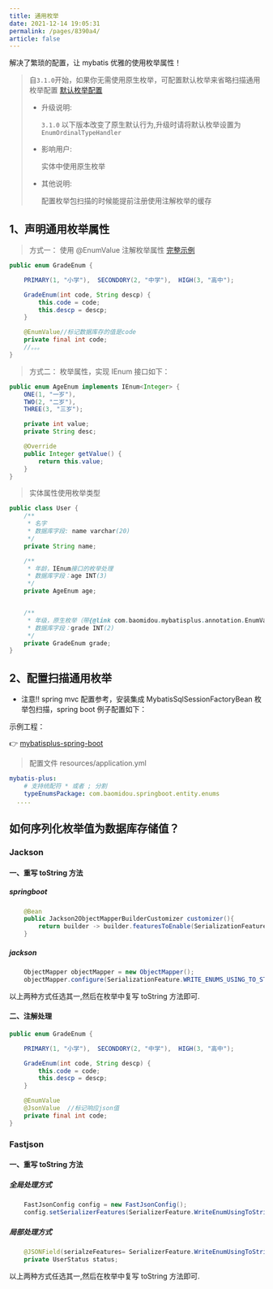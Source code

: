 ```yaml
---
title: 通用枚举
date: 2021-12-14 19:05:31
permalink: /pages/8390a4/
article: false
---
```


解决了繁琐的配置，让 mybatis 优雅的使用枚举属性！

> 自`3.1.0`开始，如果你无需使用原生枚举，可配置默认枚举来省略扫描通用枚举配置 [默认枚举配置](../config/#defaultEnumTypeHandler)
>
> - 升级说明:
>
>   `3.1.0` 以下版本改变了原生默认行为,升级时请将默认枚举设置为`EnumOrdinalTypeHandler`
>
> - 影响用户:
>
>   实体中使用原生枚举
>
> - 其他说明:
>
>   配置枚举包扫描的时候能提前注册使用注解枚举的缓存

## 1、声明通用枚举属性

> 方式一： 使用 @EnumValue 注解枚举属性 [完整示例](https://gitee.com/baomidou/mybatis-plus-samples/blob/master/mybatis-plus-sample-enum/src/main/java/com/baomidou/mybatisplus/samples/enums/enums/GradeEnum.java)

```java
public enum GradeEnum {

    PRIMARY(1, "小学"),  SECONDORY(2, "中学"),  HIGH(3, "高中");

    GradeEnum(int code, String descp) {
        this.code = code;
        this.descp = descp;
    }

    @EnumValue//标记数据库存的值是code
    private final int code;
    //。。。
}
```

> 方式二： 枚举属性，实现 IEnum 接口如下：

```java
public enum AgeEnum implements IEnum<Integer> {
    ONE(1, "一岁"),
    TWO(2, "二岁"),
    THREE(3, "三岁");

    private int value;
    private String desc;

    @Override
    public Integer getValue() {
        return this.value;
    }
}
```

> 实体属性使用枚举类型

```java
public class User {
    /**
     * 名字
     * 数据库字段: name varchar(20)
     */
    private String name;

    /**
     * 年龄，IEnum接口的枚举处理
     * 数据库字段：age INT(3)
     */
    private AgeEnum age;


    /**
     * 年级，原生枚举（带{@link com.baomidou.mybatisplus.annotation.EnumValue}):
     * 数据库字段：grade INT(2)
     */
    private GradeEnum grade;
}
```

## 2、配置扫描通用枚举

- 注意!! spring mvc 配置参考，安装集成 MybatisSqlSessionFactoryBean 枚举包扫描，spring boot 例子配置如下：

示例工程：

👉 [mybatisplus-spring-boot](https://git.oschina.net/baomidou/mybatisplus-spring-boot)

> 配置文件 resources/application.yml

```yml
mybatis-plus:
    # 支持统配符 * 或者 ; 分割
    typeEnumsPackage: com.baomidou.springboot.entity.enums
  ....
```

## 如何序列化枚举值为数据库存储值？

### Jackson

#### 一、重写 toString 方法

##### springboot

```java
    @Bean
    public Jackson2ObjectMapperBuilderCustomizer customizer(){
        return builder -> builder.featuresToEnable(SerializationFeature.WRITE_ENUMS_USING_TO_STRING);
    }
```

##### jackson

```java
    ObjectMapper objectMapper = new ObjectMapper();
    objectMapper.configure(SerializationFeature.WRITE_ENUMS_USING_TO_STRING, true);
```

以上两种方式任选其一,然后在枚举中复写 toString 方法即可.

#### 二、注解处理

```java
public enum GradeEnum {

    PRIMARY(1, "小学"),  SECONDORY(2, "中学"),  HIGH(3, "高中");

    GradeEnum(int code, String descp) {
        this.code = code;
        this.descp = descp;
    }

    @EnumValue
  	@JsonValue	//标记响应json值
    private final int code;
}
```

### Fastjson

#### 一、重写 toString 方法

##### 全局处理方式

```java
    FastJsonConfig config = new FastJsonConfig();
    config.setSerializerFeatures(SerializerFeature.WriteEnumUsingToString);
```

##### 局部处理方式

```java
    @JSONField(serialzeFeatures= SerializerFeature.WriteEnumUsingToString)
    private UserStatus status;
```

以上两种方式任选其一,然后在枚举中复写 toString 方法即可.
